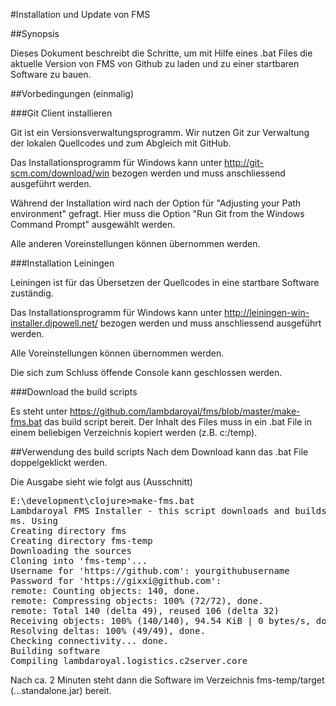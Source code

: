#Installation und Update von FMS

##Synopsis

Dieses Dokument beschreibt die Schritte, um mit Hilfe eines .bat Files die aktuelle Version von FMS von Github zu laden und zu einer startbaren Software zu bauen.

##Vorbedingungen (einmalig)

###Git Client installieren

Git ist ein Versionsverwaltungsprogramm. Wir nutzen Git zur Verwaltung der lokalen Quellcodes und zum Abgleich mit GitHub.

Das Installationsprogramm für Windows kann unter http://git-scm.com/download/win bezogen werden und muss anschliessend ausgeführt werden.

Während der Installation wird nach der Option für "Adjusting your Path environment" gefragt. Hier muss die Option "Run Git from the Windows Command Prompt" ausgewählt werden.

Alle anderen Voreinstellungen können übernommen werden.

###Installation Leiningen

Leiningen ist für das Übersetzen der Quellcodes in eine startbare Software zuständig.

Das Installationsprogramm für Windows kann unter http://leiningen-win-installer.djpowell.net/ bezogen werden und muss anschliessend ausgeführt werden.

Alle Voreinstellungen können übernommen werden. 

Die sich zum Schluss öffende Console kann geschlossen werden.

###Download the build scripts

Es steht unter https://github.com/lambdaroyal/fms/blob/master/make-fms.bat das build script bereit. Der Inhalt des Files muss in ein .bat File in einem beliebigen Verzeichnis kopiert werden (z.B. c:/temp).

##Verwendung des build scripts
Nach dem Download kann das .bat File doppelgeklickt werden. 

Die Ausgabe sieht wie folgt aus (Ausschnitt)

<pre>
E:\development\clojure>make-fms.bat
Lambdaroyal FMS Installer - this script downloads and builds the software into f
ms. Using
Creating directory fms
Creating directory fms-temp
Downloading the sources
Cloning into 'fms-temp'...
Username for 'https://github.com': yourgithubusername
Password for 'https://gixxi@github.com':
remote: Counting objects: 140, done.
remote: Compressing objects: 100% (72/72), done.
remote: Total 140 (delta 49), reused 106 (delta 32)
Receiving objects: 100% (140/140), 94.54 KiB | 0 bytes/s, done.
Resolving deltas: 100% (49/49), done.
Checking connectivity... done.
Building software
Compiling lambdaroyal.logistics.c2server.core
</pre>

Nach ca. 2 Minuten steht dann die Software im Verzeichnis fms-temp/target (...standalone.jar) bereit.
